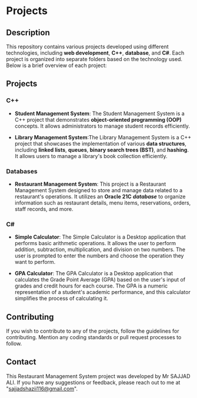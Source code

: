 # Projects

## Description

This repository contains various projects developed using different technologies, including **web development**, **C++**, **database**, and **C#**. Each project is organized into separate folders based on the technology used. Below is a brief overview of each project:

## Projects

### C++
- **Student Management System**: The Student Management System is a C++ project that demonstrates **object-oriented programming (OOP)** concepts. It allows administrators to manage student records efficiently.

- **Library Management System**:The Library Management System is a C++ project that showcases the implementation of various **data structures**, including **linked lists**, **queues**, **binary search trees (BST)**, and **hashing**. It allows users to manage a library's book collection efficiently.

### Databases
- **Restaurant Management System**: This project is a Restaurant Management System designed to store and manage data related to a restaurant's operations. It utilizes an **Oracle 21C** ***database*** to organize information such as restaurant details, menu items, reservations, orders, staff records, and more.

### C#
- **Simple Calculator**: The Simple Calculator is a Desktop application that performs basic arithmetic operations. It allows the user to perform addition, subtraction, multiplication, and division on two numbers. The user is prompted to enter the numbers and choose the operation they want to perform.

- **GPA Calculator**: The GPA Calculator is a Desktop application that calculates the Grade Point Average (GPA) based on the user's input of grades and credit hours for each course. The GPA is a numeric representation of a student's academic performance, and this calculator simplifies the process of calculating it.

## Contributing

If you wish to contribute to any of the projects, follow the guidelines for contributing. Mention any coding standards or pull request processes to follow.

## Contact

This Restaurant Management System project was developed by Mr SAJJAD ALI. If you have any suggestions or feedback, please reach out to me at "sajjadshazii116@gmail.com".
